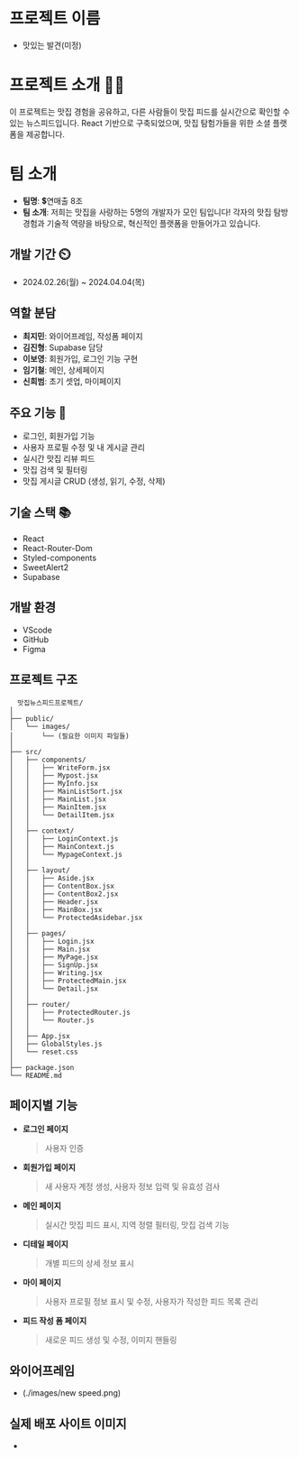 # 프로젝트 이름

- 맛있는 발견(미정)

# 프로젝트 소개 👨‍🏫

이 프로젝트는 맛집 경험을 공유하고, 다른 사람들이 맛집 피드를 실시간으로 확인할 수 있는 뉴스피드입니다. React 기반으로 구축되었으며, 맛집 탐험가들을 위한 소셜 플랫폼을 제공합니다.

# 팀 소개

- **팀명**: 💲연매출 8조
- **팀 소개**: 저희는 맛집을 사랑하는 5명의 개발자가 모인 팀입니다! 각자의 맛집 탐방 경험과 기술적 역량을 바탕으로, 혁신적인 플랫폼을 만들어가고 있습니다.

## 개발 기간 ⏲️

- 2024.02.26(월) ~ 2024.04.04(목)

## 역할 분담

- **최지민**: 와이어프레임, 작성폼 페이지
- **김진형**: Supabase 담당
- **이보영**: 회원가입, 로그인 기능 구현
- **임기철**: 메인, 상세페이지
- **신희범**: 초기 셋업, 마이페이지

## 주요 기능 💜

- 로그인, 회원가입 기능
- 사용자 프로필 수정 및 내 게시글 관리
- 실시간 맛집 리뷰 피드
- 맛집 검색 및 필터링
- 맛집 게시글 CRUD (생성, 읽기, 수정, 삭제)

## 기술 스택 📚️

- React
- React-Router-Dom
- Styled-components
- SweetAlert2
- Supabase

## 개발 환경

- VScode
- GitHub
- Figma

## 프로젝트 구조

```
  맛집뉴스피드프로젝트/
│
├── public/
│   └── images/
│       └── (필요한 이미지 파일들)
│
├── src/
│   ├── components/
│   │   ├── WriteForm.jsx
│   │   ├── Mypost.jsx
│   │   ├── MyInfo.jsx
│   │   ├── MainListSort.jsx
│   │   ├── MainList.jsx
│   │   ├── MainItem.jsx
│   │   └── DetailItem.jsx
│   │
│   ├── context/
│   │   ├── LoginContext.js
│   │   ├── MainContext.js
│   │   └── MypageContext.js
│   │
│   ├── layout/
│   │   ├── Aside.jsx
│   │   ├── ContentBox.jsx
│   │   ├── ContentBox2.jsx
│   │   ├── Header.jsx
│   │   ├── MainBox.jsx
│   │   └── ProtectedAsidebar.jsx
│   │
│   ├── pages/
│   │   ├── Login.jsx
│   │   ├── Main.jsx
│   │   ├── MyPage.jsx
│   │   ├── SignUp.jsx
│   │   ├── Writing.jsx
│   │   ├── ProtectedMain.jsx
│   │   └── Detail.jsx
│   │
│   ├── router/
│   │   ├── ProtectedRouter.js
│   │   └── Router.js
│   │
│   ├── App.jsx
│   ├── GlobalStyles.js
│   └── reset.css
│
├── package.json
└── README.md
```

## 페이지별 기능

- **로그인 페이지**
  > 사용자 인증
- **회원가입 페이지**
  > 새 사용자 계정 생성, 사용자 정보 입력 및 유효성 검사
- **메인 페이지**
  > 실시간 맛집 피드 표시, 지역 정렬 필터링, 맛집 검색 기능
- **디테일 페이지**
  > 개별 피드의 상세 정보 표시
- **마이 페이지**
  > 사용자 프로필 정보 표시 및 수정, 사용자가 작성한 피드 목록 관리
- **피드 작성 폼 페이지**
  > 새로운 피드 생성 및 수정, 이미지 핸들링

## 와이어프레임

- (./images/new speed.png)

## 실제 배포 사이트 이미지

-

